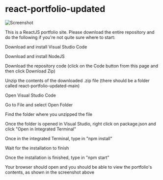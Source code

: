 # react-portfolio-updated

![Screenshot](react-portfolio-screenshot.png)

This is a ReactJS portfolio site. Please download the entire repository and do the following if you're not quite sure where to start:

Download and install Visual Studio Code

Download and install NodeJS

Download the repository code (click on the Code button from this page and then click Download Zip)

Unzip the contents of the downloaded .zip file (there should be a folder called react-portfolio-updated-main)

Open Visual Studio Code

Go to File and select Open Folder

Find the folder where you unzipped the file

Once the folder is opened in Visual Studio, right click on package.json and click "Open in Integrated Terminal"

Once in the integrated Terminal, type in "npm install"

Wait for the installation to finish

Once the installation is finished, type in "npm start"

Your browser should open and you should be able to view the portfolio's contents, as shown in the screenshot above


